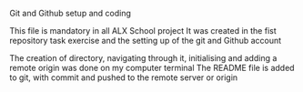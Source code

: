 Git and Github setup and coding

This file is mandatory in all ALX School project
It was created in the fist repository task exercise and the setting up of the git and Github account

The creation of directory, navigating through it, initialising and adding a remote origin was done on my computer terminal
The README file is added to git, with commit and pushed to the remote server or origin